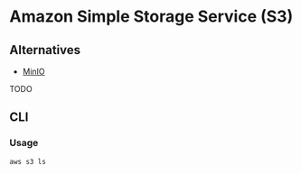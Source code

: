 # Amazon Simple Storage Service (S3)

## Alternatives

- [MinIO](/minio.md)

TODO

## CLI

### Usage

```sh
aws s3 ls
```
